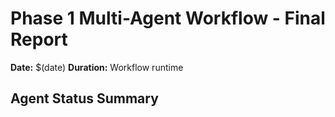 # Phase 1 Multi-Agent Workflow - Final Report

**Date:** $(date)
**Duration:** Workflow runtime

## Agent Status Summary

